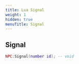 ```yaml
---
title: Lua Signal
weight: 1
hidden: true
menuTitle: Signal
---
```

## Signal
```lua
NPC:Signal(number id); -- void
```